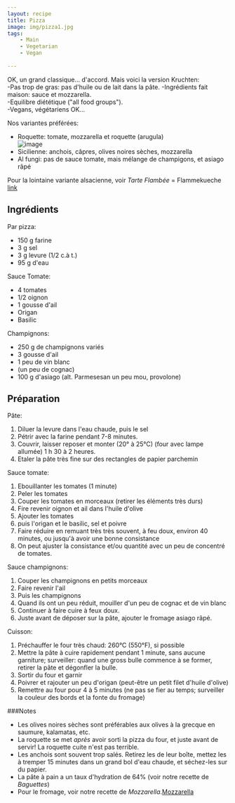 ```yaml
---
layout: recipe
title: Pizza
image: img/pizza1.jpg  
tags:
    - Main
    - Vegetarian
    - Vegan
    
---
```

OK, un grand classique... d'accord. Mais voici la version Kruchten:   
-Pas trop de gras: pas d'huile ou de lait dans la pâte. 
-Ingrédients fait maison: sauce et mozzarella.    
-Equilibre diététique ("all food groups").   
-Vegans, végétariens OK...

Nos variantes préférées:  

* Roquette: tomate, mozzarella et roquette (arugula)  
![image](img/pizza1.jpg)
* Sicilienne: anchois, câpres, olives noires sèches, mozzarella  
* Al fungi: pas de sauce tomate, mais mélange de champigons, et asiago râpé

Pour la lointaine variante alsacienne, voir *Tarte Flambée* = Flammekueche [link](http:/flammekueche.html)
## Ingrédients
Par pizza: 
  
* 150 g farine
* 3 g sel
* 3 g levure (1/2 c.à t.)   
* 95 g d'eau

Sauce Tomate:  

* 4 tomates  
* 1/2 oignon  
* 1 gousse d'ail
* Origan
* Basilic

Champignons:  

* 250 g de champignons variés
* 3 gousse d'ail
* 1 peu de vin blanc
* (un peu de cognac)
* 100 g d'asiago (alt. Parmesesan un peu mou, provolone)

## Préparation
Pâte:

1. Diluer la levure dans l'eau chaude, puis le sel
2. Pétrir avec la farine pendant 7-8 minutes.
2. Couvrir, laisser reposer et monter (20° à 25°C) (four avec lampe allumée) 1 h 30 à 2 heures.
3. Etaler la pâte très fine sur des rectangles de papier parchemin

Sauce tomate:

1. Ebouillanter les tomates (1 minute)
2. Peler les tomates
3. Couper les tomates en morceaux (retirer les éléments très durs)
4. Fire revenir oignon et ail dans l'huile d'olive
5. Ajouter les tomates
6. puis l'origan et le basilic, sel et poivre
7. Faire réduire en remuant très très souvent, à feu doux, environ 40 minutes, ou jusqu'à avoir une bonne consistance
8. On peut ajuster la consistance et/ou quantité avec un peu de concentré de tomates.

Sauce champignons:

1. Couper les champignons en petits morceaux
2. Faire revenir l'ail
3. Puis les champignons
4. Quand ils ont un peu réduit, mouiller d'un peu de cognac et de vin blanc
5. Continuer à faire cuire à feux doux.
6. Juste avant de déposer sur la pâte, ajouter le fromage asiago râpé.

Cuisson:

1. Préchauffer le four très chaud: 260°C (550°F), si possible
2. Mettre la pâte à cuire rapidement pendant 1 minute, sans aucune garniture; surveiller: quand une gross bulle commence à se former, retirer la pâte et dégonfler la bulle.
3. Sortir du four et garnir
4. Poivrer et rajouter un peu d'origan (peut-être un petit filet d'huile d'olive)
4. Remettre au four pour 4 à 5 minutes (ne pas se fier au temps; surveiller la couleur des bords et la fonte du fromage)

###Notes
* Les olives noires sèches sont préférables aux olives à la grecque en saumure, kalamatas, etc.    
* La roquette se met *après* avoir sorti la pizza du four, et juste avant de servir! La roquette cuite n'est pas terrible.  
* Les anchois sont souvent trop salés. Retirez les de leur boîte, mettez les à tremper 15 minutes dans un grand bol d'eau chaude, et séchez-les sur du papier.
* La pâte à pain a un taux d'hydration de 64% (voir notre recette de *Baguettes*)
* Pour le fromage, voir notre recette de *Mozzarella*.[Mozzarella](http:/mozzarella.html)


